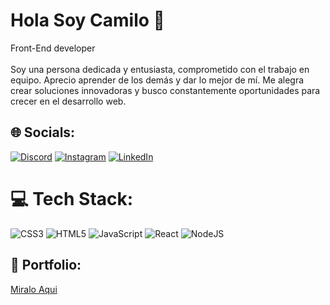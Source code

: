 # Hola Soy Camilo 🤙
Front-End developer<br><br>Soy una persona dedicada y entusiasta, comprometido con el trabajo en equipo. Aprecio aprender de los demás y dar lo mejor de mí. Me alegra crear soluciones innovadoras y busco constantemente oportunidades para crecer en el desarrollo web.


## 🌐 Socials:
[![Discord](https://img.shields.io/badge/Discord-%237289DA.svg?logo=discord&logoColor=white)](https://discord.gg/camilototus) [![Instagram](https://img.shields.io/badge/Instagram-%23E4405F.svg?logo=Instagram&logoColor=white)](https://instagram.com/camiloduri) [![LinkedIn](https://img.shields.io/badge/LinkedIn-%230077B5.svg?logo=linkedin&logoColor=white)](https://linkedin.com/in/in/camilototus) 

# 💻 Tech Stack:
![CSS3](https://img.shields.io/badge/css3-%231572B6.svg?style=for-the-badge&logo=css3&logoColor=white) ![HTML5](https://img.shields.io/badge/html5-%23E34F26.svg?style=for-the-badge&logo=html5&logoColor=white) ![JavaScript](https://img.shields.io/badge/javascript-%23323330.svg?style=for-the-badge&logo=javascript&logoColor=%23F7DF1E) ![React](https://img.shields.io/badge/react-%2320232a.svg?style=for-the-badge&logo=react&logoColor=%2361DAFB) ![NodeJS](https://img.shields.io/badge/node.js-6DA55F?style=for-the-badge&logo=node.js&logoColor=white)


## 💼 Portfolio:
[Miralo Aqui](https://camilototus.github.io/My-Portfolio/)

<!-- Proudly created with GPRM ( https://gprm.itsvg.in ) -->
